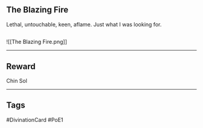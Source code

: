 ## The Blazing Fire
Lethal, untouchable, keen, aflame. Just what I was looking for.
## 
![[The Blazing Fire.png]]

---
## Reward
Chin Sol

---
## Tags
#DivinationCard
#PoE1